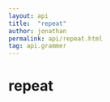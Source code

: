 ```yaml
---
layout: api
title:  "repeat"
author: jonathan
permalink: api/repeat.html
tag: api.grammer
---
```


# repeat

